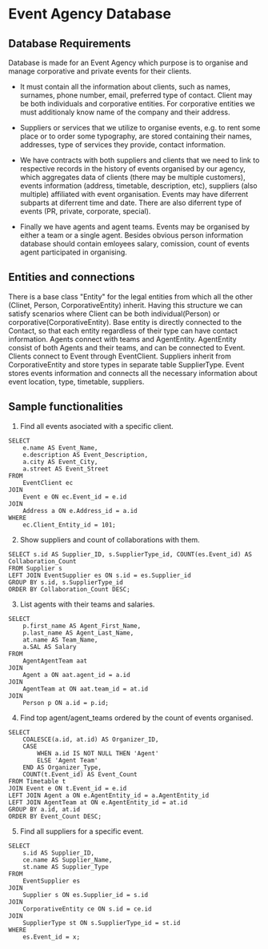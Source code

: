 # Event Agency Database

## Database Requirements

Database is made for an Event Agency which purpose is to organise and manage corporative and private events for their clients.

- It must contain all the information about clients, such as names, surnames, phone number, email, preferred type of contact. Client may be both individuals and corporative entities. For corporative entities we must additionaly know name of the company and their address.

- Suppliers or services that we utilize to organise events, e.g. to rent some place or to order some typography, are stored containing their names, addresses, type of services they provide, contact information.

- We have contracts with both suppliers and clients that we need to link to respective records in the history of events organised by our agency, which aggregates data of clients (there may be multiple customers), events information (address, timetable, description, etc), suppliers (also multiple) affiliated with event organisation. Events may have diferrent subparts at diferrent time and date. There are also diferrent type of events (PR, private, corporate, special). 

- Finally we have agents and agent teams. Events may be organised by either a team or a single agent. Besides obvious person information database should contain emloyees salary, comission, count of events agent participated in organising.

## Entities and connections
There is a base class "Entity" for the legal entities from which all the other (Clinet, Person, CorporativeEntity) inherit. 
Having this structure we can satisfy scenarios where Client can be both individual(Person) or corporative(CorporativeEntity).
Base entity is directly connected to the Contact, so that each entity regardless of their type can have contact information.
Agents connect with teams and AgentEntity. AgentEntity consist of both Agents and their teams, and can be connected to Event.
Clients connect to Event through EventClient.
Suppliers inherit from CorporativeEntity and store types in separate table SupplierType.
Event stores events information and connects all the necessary information about event location, type, timetable, suppliers.

## Sample functionalities
1. Find all events asociated with a specific client.
```
SELECT 
    e.name AS Event_Name,
    e.description AS Event_Description,
    a.city AS Event_City,
    a.street AS Event_Street
FROM 
    EventClient ec
JOIN 
    Event e ON ec.Event_id = e.id
JOIN 
    Address a ON e.Address_id = a.id
WHERE 
    ec.Client_Entity_id = 101;
```

2. Show suppliers and count of collaborations with them.
```
SELECT s.id AS Supplier_ID, s.SupplierType_id, COUNT(es.Event_id) AS Collaboration_Count
FROM Supplier s
LEFT JOIN EventSupplier es ON s.id = es.Supplier_id
GROUP BY s.id, s.SupplierType_id
ORDER BY Collaboration_Count DESC;
```

3. List agents with their teams and salaries.
```
SELECT 
    p.first_name AS Agent_First_Name,
    p.last_name AS Agent_Last_Name,
    at.name AS Team_Name,
    a.SAL AS Salary
FROM 
    AgentAgentTeam aat
JOIN 
    Agent a ON aat.agent_id = a.id
JOIN 
    AgentTeam at ON aat.team_id = at.id
JOIN 
    Person p ON a.id = p.id;
```

4. Find top agent/agent_teams ordered by the count of events organised.
```
SELECT 
    COALESCE(a.id, at.id) AS Organizer_ID,
    CASE 
        WHEN a.id IS NOT NULL THEN 'Agent'
        ELSE 'Agent Team'
    END AS Organizer_Type,
    COUNT(t.Event_id) AS Event_Count
FROM Timetable t
JOIN Event e ON t.Event_id = e.id
LEFT JOIN Agent a ON e.AgentEntity_id = a.AgentEntity_id
LEFT JOIN AgentTeam at ON e.AgentEntity_id = at.id
GROUP BY a.id, at.id
ORDER BY Event_Count DESC;
```

5. Find all suppliers for a specific event.
```
SELECT 
    s.id AS Supplier_ID,
    ce.name AS Supplier_Name,
    st.name AS Supplier_Type
FROM 
    EventSupplier es
JOIN 
    Supplier s ON es.Supplier_id = s.id
JOIN 
    CorporativeEntity ce ON s.id = ce.id
JOIN 
    SupplierType st ON s.SupplierType_id = st.id
WHERE 
    es.Event_id = x;
```

